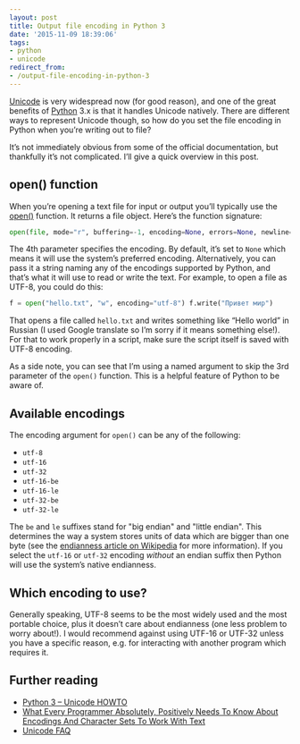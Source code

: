 ```yaml
---
layout: post
title: Output file encoding in Python 3
date: '2015-11-09 18:39:06'
tags:
- python
- unicode
redirect_from:
- /output-file-encoding-in-python-3
---
```


[Unicode](https://en.wikipedia.org/wiki/Unicode) is very widespread now (for good reason), and one of the great benefits of [Python](https://www.python.org/) 3.x is that it handles Unicode natively. There are different ways to represent Unicode though, so how do you set the file encoding in Python when you’re writing out to file?

It’s not immediately obvious from some of the official documentation, but thankfully it’s not complicated. I’ll give a quick overview in this post.

## open() function

When you’re opening a text file for input or output you’ll typically use the [open()](https://docs.python.org/3/library/functions.html#open) function. It returns a file object. Here’s the function signature:

```python
open(file, mode="r", buffering=-1, encoding=None, errors=None, newline=None, closefd=True, opener=None)
```

The 4th parameter specifies the encoding. By default, it’s set to `None` which means it will use the system’s preferred encoding. Alternatively, you can pass it a string naming any of the encodings supported by Python, and that’s what it will use to read or write the text. For example, to open a file as UTF-8, you could do this:

```python
f = open("hello.txt", "w", encoding="utf-8") f.write("Привет мир")
```

That opens a file called `hello.txt` and writes something like “Hello world” in Russian (I used Google translate so I’m sorry if it means something else!). For that to work properly in a script, make sure the script itself is saved with UTF-8 encoding.

As a side note, you can see that I’m using a named argument to skip the 3rd parameter of the `open()` function. This is a helpful feature of Python to be aware of.

## Available encodings

The encoding argument for `open()` can be any of the following:

- `utf-8`
- `utf-16`
- `utf-32`
- `utf-16-be`
- `utf-16-le`
- `utf-32-be`
- `utf-32-le`

The `be` and `le` suffixes stand for "big endian" and "little endian". This determines the way a system stores units of data which are bigger than one byte (see the [endianness article on Wikipedia](https://en.wikipedia.org/wiki/Endianness) for more information). If you select the `utf-16` or `utf-32` encoding _without_ an endian suffix then Python will use the system’s native endianness.

## Which encoding to use?

Generally speaking, UTF-8 seems to be the most widely used and the most portable choice, plus it doesn’t care about endianness (one less problem to worry about!). I would recommend against using UTF-16 or UTF-32 unless you have a specific reason, e.g. for interacting with another program which requires it.

## Further reading

- [Python 3 – Unicode HOWTO](https://docs.python.org/3/howto/unicode.html)
- [What Every Programmer Absolutely, Positively Needs To Know About Encodings And Character Sets To Work With Text](http://kunststube.net/encoding)
- [Unicode FAQ](http://www.unicode.org/faq)
